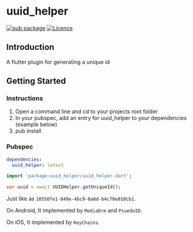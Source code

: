 # uuid_helper

[![pub package](https://img.shields.io/pub/v/uuid_helper.svg)](https://pub.dartlang.org/packages/uuid_helper) [![Licence](https://img.shields.io/github/license/nullptrX/uuid_helper)](https://github.com/nullptrX/uuid_helper/blob/master/LICENSE)

## Introduction

A flutter plugin for generating a unique id

## Getting Started

### Instructions 

1. Open a command line and cd to your projects root folder
2. In your pubspec, add an entry for uuid_helper to your dependencies (example below)
3. pub install


### Pubspec 

```yaml
dependencies:
  uuid_helper: latest
```



```dart
import 'package:uuid_helper/uuid_helper.dart';

var uuid = await UUIDHelper.getUniqueId();
```



Just like as `10550fe1-849e-4bc9-8a6d-b4c78e010cb1`.



On Android, It implemented by `MediaDrm` and `PsuedoID`.

On iOS, It implemented by `KeyChains`.